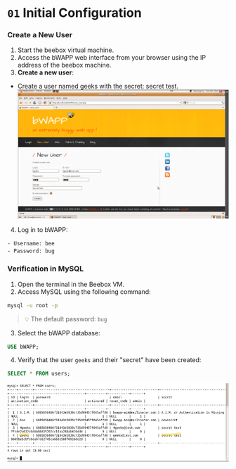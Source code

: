 # `01` Initial Configuration

### **Create a New User**

1. Start the beebox virtual machine.
2. Access the bWAPP web interface from your browser using the IP address of the beebox machine.
3. **Create a new user**:
  - Create a user named geeks with the secret: secret test.  
  ![image 1](../../.learn/assets/usergeeks.png)
4. Log in to bWAPP:

```bash
- Username: bee
- Password: bug
```

### **Verification in MySQL**

1. Open the terminal in the Beebox VM.
2. Access MySQL using the following command:

```bash
mysql -u root -p
```

> 💡 The default password: `bug`

3. Select the bWAPP database:

```sql
USE bWAPP;
```

4. Verify that the user `geeks` and their "secret" have been created:

```sql
SELECT * FROM users;
```
  
![image 2](../../.learn/assets/mysqlsecrettest.png)
